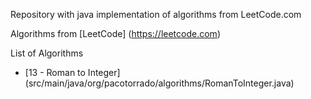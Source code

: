 Repository with java implementation of algorithms from LeetCode.com

Algorithms from [LeetCode] (https://leetcode.com)

List of Algorithms

- [13 - Roman to Integer] (src/main/java/org/pacotorrado/algorithms/RomanToInteger.java) 
